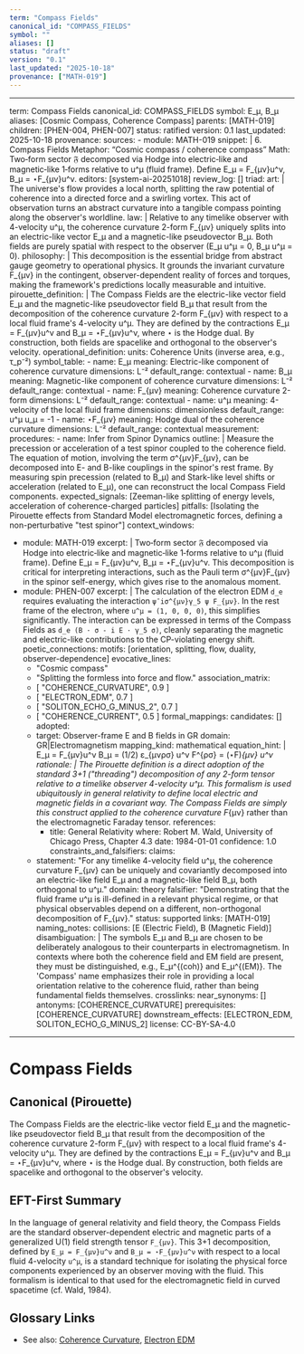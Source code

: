 ```yaml
---
term: "Compass Fields"
canonical_id: "COMPASS_FIELDS"
symbol: ""
aliases: []
status: "draft"
version: "0.1"
last_updated: "2025-10-18"
provenance: ["MATH-019"]
---
```


---
term: Compass Fields
canonical_id: COMPASS_FIELDS
symbol: E_μ, B_μ
aliases: [Cosmic Compass, Coherence Compass]
parents: [MATH-019]
children: [PHEN-004, PHEN-007]
status: ratified
version: 0.1
last_updated: 2025-10-18
provenance:
  sources:
    - module: MATH-019
      snippet: |
        6. Compass Fields
           Metaphor: “Cosmic compass / coherence compass”
           Math: Two‑form sector 𝔉 decomposed via Hodge into electric‑like and magnetic‑like 1‑forms relative to u^μ (fluid frame). Define E_μ = F_{μν}u^ν, B_μ = ⋆F_{μν}u^ν.
  editors: [system-ai-20251018]
  review_log: []
triad:
  art: |
    The universe's flow provides a local north, splitting the raw potential of coherence into a directed force and a swirling vortex. This act of observation turns an abstract curvature into a tangible compass pointing along the observer's worldline.
  law: |
    Relative to any timelike observer with 4-velocity u^μ, the coherence curvature 2-form F_{μν} uniquely splits into an electric-like vector E_μ and a magnetic-like pseudovector B_μ. Both fields are purely spatial with respect to the observer (E_μ u^μ = 0, B_μ u^μ = 0).
  philosophy: |
    This decomposition is the essential bridge from abstract gauge geometry to operational physics. It grounds the invariant curvature F_{μν} in the contingent, observer-dependent reality of forces and torques, making the framework's predictions locally measurable and intuitive.
pirouette_definition: |
  The Compass Fields are the electric-like vector field E_μ and the magnetic-like pseudovector field B_μ that result from the decomposition of the coherence curvature 2-form F_{μν} with respect to a local fluid frame's 4-velocity u^μ. They are defined by the contractions E_μ = F_{μν}u^ν and B_μ = ⋆F_{μν}u^ν, where ⋆ is the Hodge dual. By construction, both fields are spacelike and orthogonal to the observer's velocity.
operational_definition:
  units: Coherence Units (inverse area, e.g., τ_p⁻²)
  symbol_table:
    - name: E_μ
      meaning: Electric-like component of coherence curvature
      dimensions: L⁻²
      default_range: contextual
    - name: B_μ
      meaning: Magnetic-like component of coherence curvature
      dimensions: L⁻²
      default_range: contextual
    - name: F_{μν}
      meaning: Coherence curvature 2-form
      dimensions: L⁻²
      default_range: contextual
    - name: u^μ
      meaning: 4-velocity of the local fluid frame
      dimensions: dimensionless
      default_range: u^μ u_μ = -1
    - name: ⋆F_{μν}
      meaning: Hodge dual of the coherence curvature
      dimensions: L⁻²
      default_range: contextual
  measurement:
    procedures:
      - name: Infer from Spinor Dynamics
        outline: |
          Measure the precession or acceleration of a test spinor coupled to the coherence field. The equation of motion, involving the term σ^{μν}F_{μν}, can be decomposed into E- and B-like couplings in the spinor's rest frame. By measuring spin precession (related to B_μ) and Stark-like level shifts or acceleration (related to E_μ), one can reconstruct the local Compass Field components.
        expected_signals: [Zeeman-like splitting of energy levels, acceleration of coherence-charged particles]
        pitfalls: [Isolating the Pirouette effects from Standard Model electromagnetic forces, defining a non-perturbative "test spinor"]
context_windows:
  - module: MATH-019
    excerpt: |
      Two‑form sector 𝔉 decomposed via Hodge into electric‑like and magnetic‑like 1‑forms relative to u^μ (fluid frame). Define E_μ = F_{μν}u^ν, B_μ = ⋆F_{μν}u^ν. This decomposition is critical for interpreting interactions, such as the Pauli term σ^{μν}F_{μν} in the spinor self-energy, which gives rise to the anomalous moment.
  - module: PHEN-007
    excerpt: |
      The calculation of the electron EDM `d_e` requires evaluating the interaction `ψ̄ iσ^{μν}γ_5 ψ F_{μν}`. In the rest frame of the electron, where `u^μ = (1, 0, 0, 0)`, this simplifies significantly. The interaction can be expressed in terms of the Compass Fields as `d_e (B · σ - i E · γ_5 σ)`, cleanly separating the magnetic and electric-like contributions to the CP-violating energy shift.
poetic_connections:
  motifs: [orientation, splitting, flow, duality, observer-dependence]
  evocative_lines:
    - "Cosmic compass"
    - "Splitting the formless into force and flow."
  association_matrix:
    - [ "COHERENCE_CURVATURE", 0.9 ]
    - [ "ELECTRON_EDM", 0.7 ]
    - [ "SOLITON_ECHO_G_MINUS_2", 0.7 ]
    - [ "COHERENCE_CURRENT", 0.5 ]
formal_mappings:
  candidates: []
  adopted:
    - target: Observer-frame E and B fields in GR
      domain: GR|Electromagnetism
      mapping_kind: mathematical
      equation_hint: |
        E_μ = F_{μν}u^ν
        B_μ = (1/2) ε_{μνρσ} u^ν F^{ρσ} = (⋆F)_{μν} u^ν
      rationale: |
        The Pirouette definition is a direct adoption of the standard 3+1 ("threading") decomposition of any 2-form tensor relative to a timelike observer 4-velocity u^μ. This formalism is used ubiquitously in general relativity to define local electric and magnetic fields in a covariant way. The Compass Fields are simply this construct applied to the coherence curvature F_{μν} rather than the electromagnetic Faraday tensor.
      references:
        - title: General Relativity
          where: Robert M. Wald, University of Chicago Press, Chapter 4.3
          date: 1984-01-01
      confidence: 1.0
constraints_and_falsifiers:
  claims:
    - statement: "For any timelike 4-velocity field u^μ, the coherence curvature F_{μν} can be uniquely and covariantly decomposed into an electric-like field E_μ and a magnetic-like field B_μ, both orthogonal to u^μ."
      domain: theory
      falsifier: "Demonstrating that the fluid frame u^μ is ill-defined in a relevant physical regime, or that physical observables depend on a different, non-orthogonal decomposition of F_{μν}."
      status: supported
      links: [MATH-019]
naming_notes:
  collisions: [E (Electric Field), B (Magnetic Field)]
  disambiguation: |
    The symbols E_μ and B_μ are chosen to be deliberately analogous to their counterparts in electromagnetism. In contexts where both the coherence field and EM field are present, they must be distinguished, e.g., E_μ^{(coh)} and E_μ^{(EM)}. The 'Compass' name emphasizes their role in providing a local orientation relative to the coherence fluid, rather than being fundamental fields themselves.
crosslinks:
  near_synonyms: []
  antonyms: [COHERENCE_CURVATURE]
  prerequisites: [COHERENCE_CURVATURE]
  downstream_effects: [ELECTRON_EDM, SOLITON_ECHO_G_MINUS_2]
license: CC-BY-SA-4.0
---

# Compass Fields

## Canonical (Pirouette)
The Compass Fields are the electric-like vector field E_μ and the magnetic-like pseudovector field B_μ that result from the decomposition of the coherence curvature 2-form F_{μν} with respect to a local fluid frame's 4-velocity u^μ. They are defined by the contractions E_μ = F_{μν}u^ν and B_μ = ⋆F_{μν}u^ν, where ⋆ is the Hodge dual. By construction, both fields are spacelike and orthogonal to the observer's velocity.

## EFT-First Summary
In the language of general relativity and field theory, the Compass Fields are the standard observer-dependent electric and magnetic parts of a generalized U(1) field strength tensor `F_{μν}`. This 3+1 decomposition, defined by `E_μ = F_{μν}u^ν` and `B_μ = ⋆F_{μν}u^ν` with respect to a local fluid 4-velocity `u^μ`, is a standard technique for isolating the physical force components experienced by an observer moving with the fluid. This formalism is identical to that used for the electromagnetic field in curved spacetime (cf. Wald, 1984).

## Glossary Links
- See also: [Coherence Curvature](DICT:COHERENCE_CURVATURE), [Electron EDM](DICT:ELECTRON_EDM)